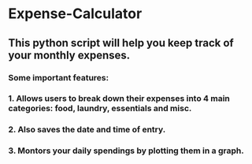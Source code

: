 #  Expense-Calculator
## This python script will help you keep track of your monthly expenses.

### Some important features:
### 1. Allows users to break down their expenses into 4 main categories: food, laundry, essentials and misc.
### 2. Also saves the date and time of entry.
### 3. Montors your daily spendings by plotting them in a graph.
